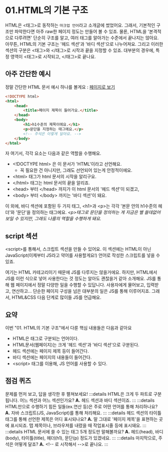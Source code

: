 # 01.HTML의 기본 구조
HTML은 \<태그>로 동작하는 `마크업 언어`라고 소개글에 썼었어요. 그래서, 기본적인 구조만 파악한다면 아주 raw한 페이지 정도는 만들어 볼 수 있죠. 물론, HTML을 '본격적으로 다루려면' 단순히 구조를 알고, 여러 태그를 알아가는 수준에서 끝나지는 않아요. 아무튼, HTML의 기본 구조는 '헤드 섹션'과 '바디 섹션'으로 나누어져요. 그리고 이러한 섹션의 구분은 \<태그>와 \</태그>로 시작과 끝을 지정할 수 있죠. 대부분의 경우에, 특정 영역이 \<태그>로 시작되고, \</태그>로 끝나요.  

## 아주 간단한 예시
정말 간단한 HTML 문서 예시 하나를 볼게요 : [페이지로 보기](https://hajunmyoung.github.io/study_b/src/languages/html_css/01_example.html)
```html
<!DOCTYPE html>
<html>
    <head>
        <title>페이지 제목이 들어가요.</title>
    </head>
    <body>
        <h1>h1수준의 제목이에요.</h1>
        <p>문단을 지정하는 태그에요.</p>
        <!-- 주석은 이렇게 달아요. -->
    </body>
</html>
```
자 여기서, 각각 요소는 다음과 같은 역할을 수행해요.
- \<!DOCTYPE html> 은 이 문서가 'HTML'이라고 선언해요.
    - 꼭 필요한 건 아니지만, 그래도 선언되어 있는게 안정적이에요.
- \<html> 태그가 html 문서의 시작을 알리구요.
- \</html> 태그는 html 문서의 끝을 알리죠.
- \<head> 부터 \</head> 까지가 이 html 문서의 '헤드 섹션'이 되겠고,
- \<body> 부터 \</body> 까지는 '바디 섹션'이 돼요.

이 외에, 바디 섹션에 포함된 두 가지 태그, \<h1>과 \<p>는 각각 '본문 안의 h1수준의 헤더'와 '문단'을 정의하는 태그에요. *\<p>태그로 문단을 정의하는 게 지금은 별 쓸데없어 보일 수 있지만, 그래도 나름의 역할을 수행하게 돼요.*

## script 섹션
\<script>를 통해서, 스크립트 섹션을 만들 수 있어요. 이 섹션에는 HTML이 아닌 JavaScript(이제부터 JS라고 약어를 사용할게요!) 언어로 작성한 스크립트를 넣을 수 있죠.  

여기는 HTML 카테고리이기 때문에 JS를 다루지는 않을거에요. 하지만, HTML에서 JS를 이런 식으로 넣어 사용한다는 것 정도는 알아도 괜찮을거 같아 소개해요. JS를 통해 웹 페이지에서 정말 다양한 일을 수행할 수 있답니다. 사용자에게 물어보고, 입력받고, 연산하고... 단순한 페이지 구성을 넘은 대부분의 일은 JS를 통해 이루어지죠. 그래서, HTML&CSS 다음 단계로 많이들 JS를 언급해요.

## 요약
이번 "01. HTML의 기본 구조"에서 다룬 핵심 내용들은 다음과 같아요
- HTML은 태그로 구분되는 언어이다.
- HTML문서(웹페이지)는 크게 '헤드 섹션'과 '바디 섹션'으로 구분된다.
- 헤드 섹션에는 페이지 제목 등이 들어간다.
- 바디 섹션에는 페이지의 내용들이 들어간다.
- \<script> 태그를 이용해, JS 언어를 사용할 수 있다.

## 점검 퀴즈
문제를 먼저 보고, 답을 생각한 후 펼쳐보세요!
:::details HTML은 크게 두 파트로 구분됩니다. 어느 섹션과 어느 섹션인가요?
**A.** 헤드 섹션과 바디 섹션이죠.
:::
:::details HTML만으로 수행하기 힘든 일들(ex.연산 등)은 주로 어떤 언어를 통해 처리하나요?
**A.** 자바 스크립트(JS, JavaScript)를 통해 처리해요.
:::
:::details 헤드 섹션의 타이틀 태그를 통해 선언한 제목은 어디 표시되나요?
**A.** 말 그대로 '페이지 제목'을 표현하는 곳에 표시되죠. 탭 제목이나, 브라우져를 내렸을 때 작업표시줄 등에 표시돼요.
:::
:::details HTML 문서에 쓸 수 있는 태그 5개 정도만 말해볼까요?
**A.** 헤드(head), 바디(body), 타이틀(title), 헤더(h1), 문단(p) 정도가 있겠네요.
:::
:::details 마지막으로, 주석은 어떻게 달죠?
**A.** \<!-- 로 시작해서 -->로 끝나요.
:::